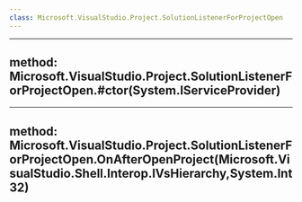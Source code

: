 ```yaml
---
class: Microsoft.VisualStudio.Project.SolutionListenerForProjectOpen
---
```


---
method: Microsoft.VisualStudio.Project.SolutionListenerForProjectOpen.#ctor(System.IServiceProvider)
---

---
method: Microsoft.VisualStudio.Project.SolutionListenerForProjectOpen.OnAfterOpenProject(Microsoft.VisualStudio.Shell.Interop.IVsHierarchy,System.Int32)
---

